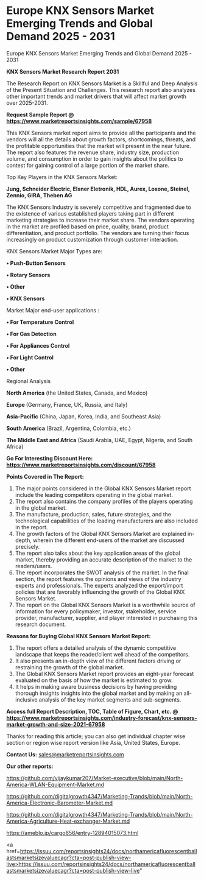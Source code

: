 # Europe KNX Sensors Market Emerging Trends and Global Demand 2025 - 2031
Europe KNX Sensors Market Emerging Trends and Global Demand 2025 - 2031

<strong>KNX Sensors Market Research Report 2031</strong>

The Research Report on KNX Sensors Market is a Skillful and Deep Analysis of the Present Situation and Challenges. This research report also analyzes other important trends and market drivers that will affect market growth over 2025-2031.

<strong>Request Sample Report @ <a href=https://www.marketreportsinsights.com/sample/67958>https://www.marketreportsinsights.com/sample/67958</a></strong>

This KNX Sensors market report aims to provide all the participants and the vendors will all the details about growth factors, shortcomings, threats, and the profitable opportunities that the market will present in the near future. The report also features the revenue share, industry size, production volume, and consumption in order to gain insights about the politics to contest for gaining control of a large portion of the market share.

Top Key Players in the KNX Sensors Market:

<strong>Jung, Schneider Electric, Elsner Eletronik, HDL, Aurex, Loxone, Steinel, Zennio, GIRA, Theben AG</strong>

The KNX Sensors Industry is severely competitive and fragmented due to the existence of various established players taking part in different marketing strategies to increase their market share. The vendors operating in the market are profiled based on price, quality, brand, product differentiation, and product portfolio. The vendors are turning their focus increasingly on product customization through customer interaction.

KNX Sensors Market Major Types are:

<strong>• Push-Button Sensors

• Rotary Sensors

• Other

• KNX Sensors</strong>

Market Major end-user applications :

<strong>• For Temperature Control

• For Gas Detection

• For Appliances Control

• For Light Control

• Other</strong>

Regional Analysis

</u><strong><b>North America</b></strong> (the United States, Canada, and Mexico)

<strong><b>Europe </b></strong>(Germany, France, UK, Russia, and Italy)

<strong><b>Asia-Pacific</b></strong> (China, Japan, Korea, India, and Southeast Asia)

<strong><b>South America</b></strong> (Brazil, Argentina, Colombia, etc.)

<strong><b>The Middle East and Africa</b></strong> (Saudi Arabia, UAE, Egypt, Nigeria, and South Africa)

<strong>Go For Interesting Discount Here: <a href=https://www.marketreportsinsights.com/discount/67958>https://www.marketreportsinsights.com/discount/67958</a></strong>

<strong>Points Covered in The Report:</strong>
<ol>
  <li>The major points considered in the Global KNX Sensors Market report include the leading competitors operating in the global market.</li>
  <li>The report also contains the company profiles of the players operating in the global market.</li>
  <li>The manufacture, production, sales, future strategies, and the technological capabilities of the leading manufacturers are also included in the report.</li>
  <li>The growth factors of the Global KNX Sensors Market are explained in-depth, wherein the different end-users of the market are discussed precisely.</li>
  <li>The report also talks about the key application areas of the global market, thereby providing an accurate description of the market to the readers/users.</li>
  <li>The report incorporates the SWOT analysis of the market. In the final section, the report features the opinions and views of the industry experts and professionals. The experts analyzed the export/import policies that are favorably influencing the growth of the Global KNX Sensors Market.</li>
  <li>The report on the Global KNX Sensors Market is a worthwhile source of information for every policymaker, investor, stakeholder, service provider, manufacturer, supplier, and player interested in purchasing this research document.</li>
</ol>
<strong>Reasons for Buying Global KNX Sensors Market Report:</strong>

<ol>
  <li>The report offers a detailed analysis of the dynamic competitive landscape that keeps the reader/client well ahead of the competitors.</li>
  <li>It also presents an in-depth view of the different factors driving or restraining the growth of the global market.</li>
  <li>The Global KNX Sensors Market report provides an eight-year forecast evaluated on the basis of how the market is estimated to grow.</li>
  <li>It helps in making aware business decisions by having providing thorough insights insights into the global market and by making an all-inclusive analysis of the key market segments and sub-segments.</li>
</ol>
<strong>Access full Report Description, TOC, Table of Figure, Chart, etc. @ <a href=https://www.marketreportsinsights.com/industry-forecast/knx-sensors-market-growth-and-size-2021-67958>https://www.marketreportsinsights.com/industry-forecast/knx-sensors-market-growth-and-size-2021-67958</a></strong>


Thanks for reading this article; you can also get individual chapter wise section or region wise report version like Asia, United States, Europe.

<strong>Contact Us:</strong>
sales@marketreportsinsights.com

<strong>Our other reports:</strong>

<a href=https://github.com/vijaykumar207/Market-executive/blob/main/North-America-WLAN-Equipment-Market.md>https://github.com/vijaykumar207/Market-executive/blob/main/North-America-WLAN-Equipment-Market.md</a>

<a href=https://github.com/digitalgrowth4347/Marketing-Trands/blob/main/North-America-Electronic-Barometer-Market.md>https://github.com/digitalgrowth4347/Marketing-Trands/blob/main/North-America-Electronic-Barometer-Market.md</a>

<a href=https://github.com/digitalgrowth4347/Marketing-Trands/blob/main/North-America-Agriculture-Heat-exchanger-Market.md>https://github.com/digitalgrowth4347/Marketing-Trands/blob/main/North-America-Agriculture-Heat-exchanger-Market.md</a>

<a href=https://ameblo.jp/cargo656/entry-12894015073.html>https://ameblo.jp/cargo656/entry-12894015073.html</a>

<a href=https://issuu.com/reportsinsights24/docs/northamericafluorescentballastsmarketsizevaluecagr?cta=post-publish-view-live>https://issuu.com/reportsinsights24/docs/northamericafluorescentballastsmarketsizevaluecagr?cta=post-publish-view-live</a>"

